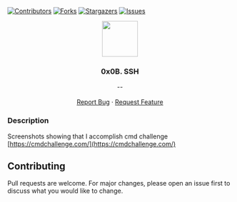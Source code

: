 [![Contributors][contributors-shield]][contributors-url]
[![Forks][forks-shield]][forks-url]
[![Stargazers][stars-shield]][stars-url]
[![Issues][issues-shield]][issues-url]


<p align="center">
  <img src="https://gitlab.com/uploads/-/system/project/avatar/3615712/cmdline.png" width="80" height="80">
  <h3 align="center">0x0B. SSH</h3>

  <p align="center">
        <em>--</em>
    <br /><br />
    <a href="https://github.com/fredhii/command_line_for_the_win/issues">Report Bug</a>
    ·
    <a href="https://github.com/fredhii/command_line_for_the_win/issues">Request Feature</a>
  </p>
</p>


### Description
Screenshots showing that I accomplish cmd challenge
[https://cmdchallenge.com/](https://cmdchallenge.com/)

## Contributing
Pull requests are welcome. For major changes, please open an issue first to discuss what you would like to change.


[contributors-shield]: https://img.shields.io/github/contributors/fredhii/command_line_for_the_win?style=flat-square
[contributors-url]: https://github.com/fredhii/command_line_for_the_win/graphs/contributors
[forks-shield]: https://img.shields.io/github/forks/fredhii/command_line_for_the_win.svg?style=flat-square
[forks-url]: https://github.com/fredhii/command_line_for_the_win/network/members
[stars-shield]: https://img.shields.io/github/stars/fredhii/command_line_for_the_win.svg?style=flat-square
[stars-url]: https://github.com/fredhii/command_line_for_the_win/stargazers
[issues-shield]: https://img.shields.io/github/issues/fredhii/command_line_for_the_win?style=flat-square
[issues-url]: https://github.com/fredhii/command_line_for_the_win/issues
